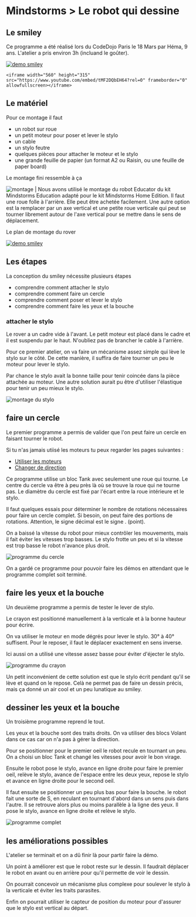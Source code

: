 # Mindstorms > Le robot qui dessine

## Le smiley

Ce programme a été réalisé lors du CodeDojo Paris le 18 Mars par Héma, 9 ans.
L'atelier a pris environ 3h (incluand le goûter).

[![demo smiley](images/cover-video-demo.png)](https://youtu.be/tMF2DQbEH64)


`<iframe width="560" height="315" src="https://www.youtube.com/embed/tMF2DQbEH64?rel=0" frameborder="0" allowfullscreen></iframe>`


## Le matériel

Pour ce montage il faut

- un robot sur roue
- un petit moteur pour poser et lever le stylo
- un cable
- un stylo feutre
- quelques pièces pour attacher le moteur et le stylo
- une grande feuille de papier (un format A2 ou Raisin, ou une feuille de paper board)

Le montage fini ressemble à ça

![montage](images/montage.jpg) | Nous avons utilisé le montage du robot Educator du kit Mindstorms Education adapté pour le kit Mindstorms Home Edition. Il faut une roue folle à l'arrière. Elle peut être achetée facilement. Une autre option est la remplacer par un axe vertical et une petite roue verticale qui peut se tourner librement autour de l'axe vertical pour se mettre dans le sens de déplacement.

Le plan de montage du rover

[![demo smiley](images/montage-rover.png)](http://robotsquare.com/wp-content/uploads/2013/10/45544_educator.pdf)



## Les étapes

La conception du smiley nécessite plusieurs étapes

- comprendre comment attacher le stylo
- comprendre comment faire un cercle
- comprendre comment poser et lever le stylo
- comprendre comment faire les yeux et la bouche


### attacher le stylo

Le rover a un cadre vide à l'avant. Le petit moteur est placé dans le cadre et il est suspendu par le haut. N'oubliez pas de brancher le cable à l'arrière.

Pour ce premier atelier, on va faire un mécanisme assez simple qui lève le stylo sur le côté. De cette manière, il suffira de faire tourner un peu le moteur pour lever le stylo.

Par chance le stylo avait la bonne taille pour tenir coincée dans la pièce attachée au moteur. Une autre solution aurait pu être d'utiliser l'élastique pour tenir un peu mieux le stylo.


![montage du stylo](images/montage-stylo.png)




## faire un cercle

Le premier programme a permis de valider que l'on peut faire un cercle en faisant tourner le robot.

Si tu n'as jamais utiisé les moteurs tu peux regarder les pages suivantes :

- [Utiliser les moteurs](../bases/moteurs/les_moteurs.md)
- [Changer de direction](../vehicules/changer_de_direction.md)


Ce programme utilise un bloc Tank avec seulement une roue qui tourne. Le centre du cercle va être à peu près là où se trouve la roue qui ne tourne pas.
Le diamètre du cercle est fixé par l'écart entre la roue intérieure et le stylo.

Il faut quelques essais pour déterminer le nombre de rotations nécessaires pour faire un cercle complet. Si besoin, on peut faire des portions de rotations. Attention, le signe décimal est le signe . (point).

On a baissé la vitesse du robot pour mieux contrôler les mouvements, mais il fait éviter les vitesses trop basses. Le stylo frotte un peu et si la vitesse est trop basse le robot n'avance plus droit.

![programme du cercle](images/cercle.png)

On a gardé ce programme pour pouvoir faire les démos en attendant que le programme complet soit terminé.

## faire les yeux et la bouche

Un deuxième programme a permis de tester le lever de stylo.

Le crayon est positionné manuellement à la verticale et à la bonne hauteur pour écrire.

On va utiliser le moteur en mode dégrés pour lever le stylo. 30° à 40° suffisent.
Pour le reposer, il faut le déplacer exactement en sens inverse.

Ici aussi on a utilisé une vitesse assez basse pour éviter d'éjecter le stylo.

![programme du crayon](images/crayon.png)

Un petit inconvénient de cette solution est que le stylo écrit pendant qu'il se lève et quand on le repose. Celà ne permet pas de faire un dessin précis, mais ça donné un air cool et un peu lunatique au smiley.

## dessiner les yeux et la bouche

Un troisième programme reprend le tout.

Les yeux et la bouche sont des traits droits. On va utiliser des blocs Volant dans ce cas car on n'a pas à gérer la direction.

Pour se positionner pour le premier oeil le robot recule en tournant un peu. On a choisi un bloc Tank et changé les vitesses pour avoir le bon virage.

Ensuite le robot pose le stylo, avance en ligne droite pour faire le premier oeil, relève le stylo, avance de l'espace entre les deux yeux, repose le stylo et avance en ligne droite pour le second oeil.

Il faut ensuite se positionner un peu plus bas pour faire la bouche. le robot fait une sorte de S, en reculant en tournant d'abord dans un sens puis dans l'autre. Il se retrouve alors plus ou moins parallèle à la ligne des yeux. Il pose le stylo, avance en ligne droite et relève le stylo.

![programme complet](images/programme.png)


## les améliorations possibles

L'atelier se terminait et on a dû finir là pour partir faire la démo.

Un point à améliorer est que le robot reste sur le dessin. Il faudrait déplacer le robot en avant ou en arrière pour qu'il permette de voir le dessin.

On pourrait concevoir un mécanisme plus complexe pour soulever le stylo à la verticale et éviter les traits parasites.

Enfin on pourrait utiliser le capteur de position du moteur pour d'assurer que le stylo est vertical au départ.
